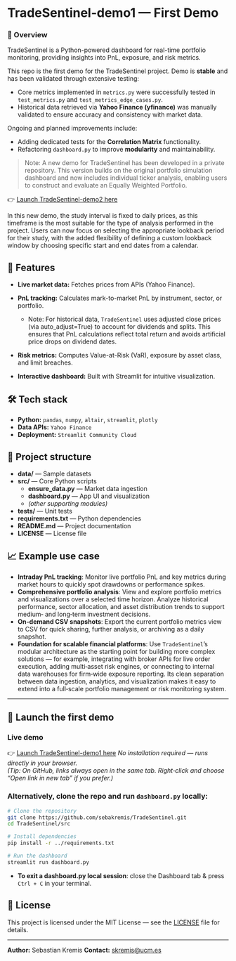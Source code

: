 # TradeSentinel-demo1 — First Demo

### 📌 Overview

TradeSentinel is a Python-powered dashboard for real-time portfolio monitoring, providing insights into PnL, exposure, and risk metrics.

This repo is the first demo for the TradeSentinel project. Demo is **stable** and has been validated through extensive testing:
- Core metrics implemented in `metrics.py` were successfully tested in `test_metrics.py` and `test_metrics_edge_cases.py`.  
- Historical data retrieved via **Yahoo Finance (yfinance)** was manually validated to ensure accuracy and consistency with market data.  

Ongoing and planned improvements include:
- Adding dedicated tests for the **Correlation Matrix** functionality.  
- Refactoring `dashboard.py` to improve **modularity** and maintainability.  

> Note: A new demo for TradeSentinel has been developed in a private repository. This version builds on the original portfolio simulation dashboard and now includes individual ticker analysis, enabling users to construct and evaluate an Equally Weighted Portfolio.

👉 [Launch TradeSentinel-demo2 here](https://tradesentinel.streamlit.app)

In this new demo, the study interval is fixed to daily prices, as this timeframe is the most suitable for the type of analysis performed in the project. Users can now focus on selecting the appropriate lookback period for their study, with the added flexibility of defining a custom lookback window by choosing specific start and end dates from a calendar.

## 🚀 Features
- **Live market data:** Fetches prices from APIs (Yahoo Finance).

- **PnL tracking:** Calculates mark-to-market PnL by instrument, sector, or portfolio.
   * Note: For historical data, `TradeSentinel` uses adjusted close prices (via auto_adjust=True) to account for dividends and splits. This ensures that PnL calculations reflect total return and avoids artificial price drops on dividend dates.    
- **Risk metrics:** Computes Value-at-Risk (VaR), exposure by asset class, and limit breaches.
- **Interactive dashboard:** Built with Streamlit for intuitive visualization.

## 🛠 Tech stack
- **Python:** `pandas`, `numpy`, `altair`, `streamlit`, `plotly`
- **Data APIs:** `Yahoo Finance`
- **Deployment:** `Streamlit Community Cloud`

## 📂 Project structure
- **data/** — Sample datasets  
- **src/** — Core Python scripts  
  - **ensure_data.py** — Market data ingestion  
  - **dashboard.py** — App UI and visualization  
  - *(other supporting modules)*  
- **tests/** — Unit tests  
- **requirements.txt** — Python dependencies  
- **README.md** — Project documentation  
- **LICENSE** — License file  


## 📈 Example use case
- **Intraday PnL tracking**: Monitor live portfolio PnL and key metrics during market hours to quickly spot drawdowns or performance spikes.
- **Comprehensive portfolio analysis**: View and explore portfolio metrics and visualizations over a selected time horizon. Analyze historical performance, sector allocation, and asset distribution trends to support medium‑ and long‑term investment decisions.
- **On-demand CSV snapshots**: Export the current portfolio metrics view to CSV for quick sharing, further analysis, or archiving as a daily snapshot.
- **Foundation for scalable financial platforms**: Use `TradeSentinel`’s modular architecture as the starting point for building more complex solutions — for example, integrating with broker APIs for live order execution, adding multi‑asset risk engines, or connecting to internal data warehouses for firm‑wide exposure reporting. Its clean separation between data ingestion, analytics, and visualization makes it easy to extend into a full‑scale portfolio management or risk monitoring system.

---

## 🚀 Launch the first demo

### Live demo
👉 [Launch TradeSentinel-demo1 here](https://tradesentinel-demo1.streamlit.app)
_No installation required — runs directly in your browser._  
*(Tip: On GitHub, links always open in the same tab. Right‑click and choose “Open link in new tab” if you prefer.)*


### Alternatively, clone the repo and run `dashboard.py` locally:
```bash
# Clone the repository
git clone https://github.com/sebakremis/TradeSentinel.git
cd TradeSentinel/src

# Install dependencies
pip install -r ../requirements.txt

# Run the dashboard
streamlit run dashboard.py
```
* **To exit a dashboard.py local session**: close the Dashboard tab & press `Ctrl + C` in your terminal.
## 📜 License  
This project is licensed under the MIT License — see the [LICENSE](LICENSE) file for details. 

---
**Author:** Sebastian Kremis 
**Contact:** skremis@ucm.es

